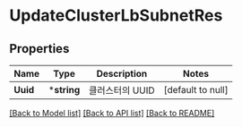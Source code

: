 # UpdateClusterLbSubnetRes

## Properties
Name | Type | Description | Notes
------------ | ------------- | ------------- | -------------
**Uuid** | ***string** | 클러스터의 UUID  | [default to null]

[[Back to Model list]](../README.md#documentation-for-models) [[Back to API list]](../README.md#documentation-for-api-endpoints) [[Back to README]](../README.md)


